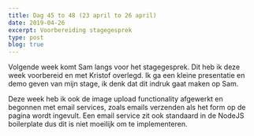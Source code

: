 ```yaml
---
title: Dag 45 to 48 (23 april to 26 april)
date: 2019-04-26
excerpt: Voorbereiding stagegesprek
type: post
blog: true
---
```


Volgende week komt Sam langs voor het stagegesprek. Dit heb ik deze week voorbereid en met Kristof overlegd. Ik ga een kleine presentatie en demo geven van mijn stage, ik denk dat dit indruk gaat maken op Sam.

Deze week heb ik ook de image upload functionality afgewerkt en begonnen met email services, zoals emails verzenden als het form op de pagina wordt ingevult. Een email service zit ook standaard in de NodeJS boilerplate dus dit is niet moeilijk om te implementeren.
